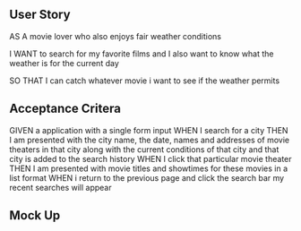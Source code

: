 
## User Story

AS A movie lover who also enjoys fair weather conditions

I WANT to search for my favorite films and I also want to know what the weather is for the current day

SO THAT I can catch whatever movie i want to see if the weather permits

## Acceptance Critera

GIVEN a application with a single form input
WHEN I search for a city 
THEN I am presented with the city name, the date, names and addresses of movie theaters in that city along with the current conditions of that city and that city is added to the search history
WHEN I click that particular movie theater
THEN I am presented with movie titles and showtimes for these movies in a list format
WHEN i return to the previous page and click the search bar my recent searches will appear

## Mock Up



